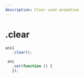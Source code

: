 ```yaml
---
description: Clear used animation
---
```


# .clear

```javascript
ani1
   .clear();

 ani
   .set(function () {
   });
```

